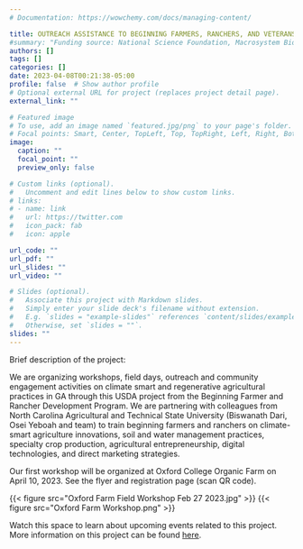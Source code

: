 ```yaml
---
# Documentation: https://wowchemy.com/docs/managing-content/

title: OUTREACH ASSISTANCE TO BEGINNING FARMERS, RANCHERS, AND VETERANS TO PROMOTE SUSTAINABLE OPERATIONS AND PRODUCTIVITY 
#summary: "Funding source: National Science Foundation, Macrosystem Biology and NEON-Enabled Science  (Award #: DEB-2106137)"
authors: []
tags: []
categories: []
date: 2023-04-08T00:21:38-05:00
profile: false  # Show author profile
# Optional external URL for project (replaces project detail page).
external_link: ""

# Featured image
# To use, add an image named `featured.jpg/png` to your page's folder.
# Focal points: Smart, Center, TopLeft, Top, TopRight, Left, Right, BottomLeft, Bottom, BottomRight.
image:
  caption: ""
  focal_point: ""
  preview_only: false

# Custom links (optional).
#   Uncomment and edit lines below to show custom links.
# links:
# - name: link
#   url: https://twitter.com
#   icon_pack: fab
#   icon: apple

url_code: ""
url_pdf: ""
url_slides: ""
url_video: ""

# Slides (optional).
#   Associate this project with Markdown slides.
#   Simply enter your slide deck's filename without extension.
#   E.g. `slides = "example-slides"` references `content/slides/example-slides.md`.
#   Otherwise, set `slides = ""`.
slides: ""
---
```

<!-- PI: [Debjani Sihi]( {{< relref "/authors/admin" >}} )

Co-PI: [Samantha Weintraub, National Ecological Observatory Network](https://www.neonscience.org/person/samantha-weintraub-leff)

Collaborator: [Jitendra Kumar, Oak Ridge National Laboratory](https://www.ornl.gov/staff-profile/jitendra-kumar) -->

Brief description of the project: 

We are organizing workshops, field days, outreach and community engagement activities on climate smart and regenerative agricultural practices in GA through this USDA project from the Beginning Farmer and Rancher Development Program. We are partnering with colleagues from North Carolina Agricultural and Technical State University (Biswanath Dari, Osei Yeboah and team) to train beginning farmers and ranchers on climate-smart agriculture innovations, soil and water management practices, specialty crop production, agricultural entrepreneurship, digital technologies, and direct marketing strategies. 

Our first workshop will be organized at Oxford College Organic Farm on April 10, 2023. See the flyer and registration page (scan QR code). 

{{< figure src="Oxford Farm Field Workshop Feb 27 2023.jpg" >}}
{{< figure src="Oxford Farm Workshop.png" >}}

Watch this space to learn about upcoming events related to this project. More information on this project can be found [here](https://caes.news/new-nifa-grant-will-support-caes-professors-work-with-beginning-farmers-and-ranchers/). 


